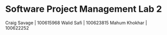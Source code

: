 <h1>Software Project Management Lab 2 </h1>




Craig Savage | 100615968
Walid Safi | 100623815
Mahum Khokhar | 100622252

